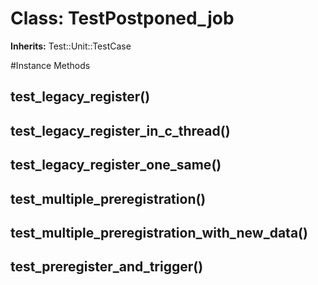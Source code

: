 # Class: TestPostponed_job
**Inherits:** Test::Unit::TestCase
    




#Instance Methods
## test_legacy_register() [](#method-i-test_legacy_register)

## test_legacy_register_in_c_thread() [](#method-i-test_legacy_register_in_c_thread)

## test_legacy_register_one_same() [](#method-i-test_legacy_register_one_same)

## test_multiple_preregistration() [](#method-i-test_multiple_preregistration)

## test_multiple_preregistration_with_new_data() [](#method-i-test_multiple_preregistration_with_new_data)

## test_preregister_and_trigger() [](#method-i-test_preregister_and_trigger)

